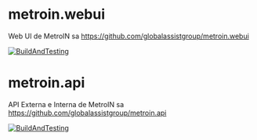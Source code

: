# metroin.webui
Web UI de MetroIN sa
https://github.com/globalassistgroup/metroin.webui

[![BuildAndTesting](https://github.com/globalassistgroup/metroin.webui/actions/workflows/dotnet.yml/badge.svg)](https://github.com/globalassistgroup/metroin.webui/actions/workflows/dotnet.yml)

# metroin.api
API Externa e Interna de MetroIN sa
https://github.com/globalassistgroup/metroin.api

[![BuildAndTesting](https://github.com/globalassistgroup/metroin.api/actions/workflows/dotnet_build_and_testing.yml/badge.svg)](https://github.com/globalassistgroup/metroin.api/actions/workflows/dotnet_build_and_testing.yml)

